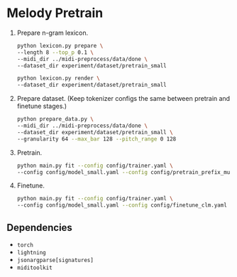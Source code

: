 # Melody Pretrain

1. Prepare n-gram lexicon.
    ```bash
    python lexicon.py prepare \
    --length 8 --top_p 0.1 \
    --midi_dir ../midi-preprocess/data/done \
    --dataset_dir experiment/dataset/pretrain_small

    python lexicon.py render \
    --dataset_dir experiment/dataset/pretrain_small
    ```
2. Prepare dataset. (Keep tokenizer configs the same between pretrain and finetune stages.)
    ```bash
    python prepare_data.py \
    --midi_dir ../midi-preprocess/data/done \
    --dataset_dir experiment/dataset/pretrain_small \
    --granularity 64 --max_bar 128 --pitch_range 0 128
    ```
3. Pretrain.
    ```bash
    python main.py fit --config config/trainer.yaml \
    --config config/model_small.yaml --config config/pretrain_prefix_multi_target.yaml
    ```
4. Finetune.
    ```bash
    python main.py fit --config config/trainer.yaml \
    --config config/model_small.yaml --config config/finetune_clm.yaml
    ```

## Dependencies

- `torch`
- `lightning`
- `jsonargparse[signatures]`
- `miditoolkit`
